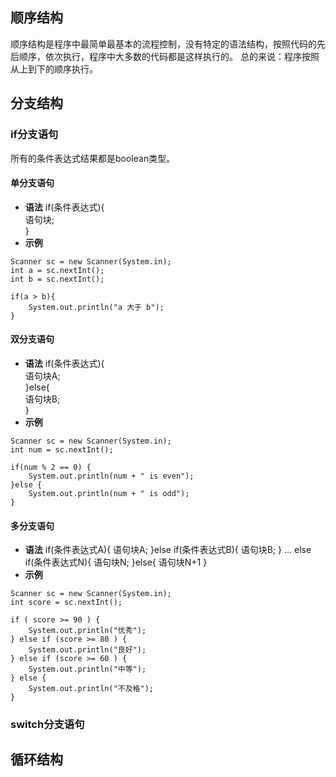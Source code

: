 ## 顺序结构
顺序结构是程序中最简单最基本的流程控制，没有特定的语法结构，按照代码的先后顺序，依次执行，程序中大多数的代码都是这样执行的。
总的来说：程序按照从上到下的顺序执行。
## 分支结构
### if分支语句
所有的条件表达式结果都是boolean类型。
#### 单分支语句
- **语法**
	if(条件表达式){  
		语句块;  
	}
- **示例**
```
Scanner sc = new Scanner(System.in);  
int a = sc.nextInt();
int b = sc.nextInt();

if(a > b){	
	System.out.println("a 大于 b");
}
```

#### 双分支语句
- **语法**
	if(条件表达式){  
		语句块A;  
	}else{  
		语句块B;  
	}
- **示例**
```
Scanner sc = new Scanner(System.in);  
int num = sc.nextInt();  

if(num % 2 == 0) {  
    System.out.println(num + " is even");  
}else {  
    System.out.println(num + " is odd");  
}
```

#### 多分支语句
- **语法**
	if(条件表达式A){
		语句块A;
	}else if(条件表达式B){
		语句块B;
	}
	…
	else if(条件表达式N){
		语句块N;
	}else{
		语句块N+1
	}
- **示例**
```
Scanner sc = new Scanner(System.in);  
int score = sc.nextInt();  
 
if ( score >= 90 ) {    
    System.out.println("优秀");
} else if (score >= 80 ) {    
    System.out.println("良好");
} else if (score >= 60 ) {    
    System.out.println("中等");
} else {    
    System.out.println("不及格");
}
```
### switch分支语句

## 循环结构